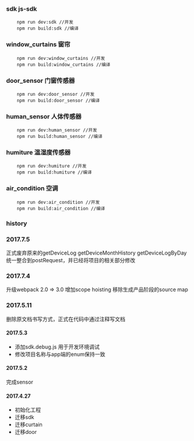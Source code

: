 ### sdk js-sdk
```
    npm run dev:sdk //开发
    npm run build:sdk //编译
```
### window_curtains 窗帘
```
    npm run dev:window_curtains //开发
    npm run build:window_curtains //编译
```

### door_sensor 门窗传感器
```
    npm run dev:door_sensor //开发
    npm run build:door_sensor //编译
```


### human_sensor 人体传感器
```
    npm run dev:human_sensor //开发
    npm run build:human_sensor //编译
```

### humiture 温湿度传感器
```
    npm run dev:humiture //开发
    npm run build:humiture //编译
```

### air_condition 空调
```
    npm run dev:air_condition //开发
    npm run build:air_condition //编译
```

### history
### 2017.7.5
正式废弃原来的getDeviceLog getDeviceMonthHistory getDeviceLogByDay
统一整合到postRequest，并已经将项目的相关部分修改

### 2017.7.4
升级webpack 2.0 => 3.0
增加scope hoisting
移除生成产品阶段的source map

### 2017.5.11
删除原文档书写方式，正式在代码中通过注释写文档


#### 2017.5.3
- 添加sdk.debug.js 用于开发环境调试
- 修改项目名称与app端的enum保持一致

#### 2017.5.2
完成sensor

#### 2017.4.27
- 初始化工程
- 迁移sdk
- 迁移curtain
- 迁移door
